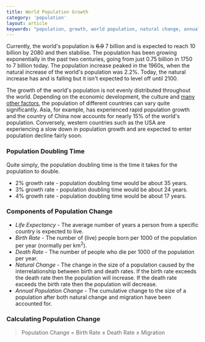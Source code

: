 ```yaml
---
title: World Population Growth
category: 'population'
layout: article
keywords: "population, growth, world population, natural change, annual population change"
---
```


Currently, the world's population is <del>6.9</del> 7 billion and is expected to reach 10 billion by 2080 and then stabilise. The population has been growing exponentially in the past two centuries, going from just 0.75 billion in 1750 to 7 billion today. The population increase peaked in the 1960s, when the natural increase of the world's population was 2.2%. Today, the natural increase has and is falling but it isn't expected to level off until 2100. 

The growth of the world's population is not evenly distributed throughout the world. Depending on the economic development, the culture and [many other factors](/population/factors-effecting-world-population/), the population of different countries can vary quite significantly. Asia, for example, has experienced rapid population growth and the country of China now accounts for nearly 15% of the world's population. Conversely, western countries such as the USA are experiencing a slow down in population growth and are expected to enter population decline fairly soon. 

### Population Doubling Time

Quite simply, the population doubling time is the time it takes for the population to double. 

- 2% growth rate - population doubling time would be about 35 years.
- 3% growth rate - population doubling time would be about 24 years. 
- 4% growth rate - population doubling time would be about 17 years.

### Components of  Population Change

- *Life Expectancy* - The average number of years a person from a specific country is expected to live. 
- *Birth Rate* - The number of (live) people born per 1000 of the population per year (normally per km<sup>2</sup>).
- *Death Rate* - The number of people who die per 1000 of the population per year. 
- *Natural Change* - The change in the size of a population caused by the interrelationship between birth and death rates. If the birth rate exceeds the death rate then the population will increase. If the death rate exceeds the birth rate then the population will decrease.
- *Annual Population Change* - The cumulative change to the size of a population after both natural change and migration have been accounted for.

### Calculating Population Change

> Population Change = Birth Rate ± Death Rate ± Migration